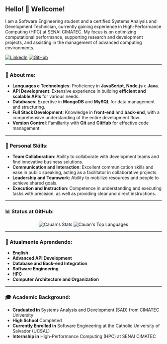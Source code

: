 ## Hello! 👋 Wellcome!

I am a Software Engineering student and a certified Systems Analysis and Development Technician, currently gaining experience in High-Performance Computing (HPC) at SENAI CIMATEC. My focus is on optimizing computational performance, supporting research and development projects, and assisting in the management of advanced computing environments.

[![LinkedIn](https://img.shields.io/badge/LinkedIn-0077B5?style=for-the-badge&logo=linkedin&logoColor=white)](https://br.linkedin.com/in/cauan-oliveira-935a48231?trk=people-guest_people_search-card)
[![GitHub](https://img.shields.io/badge/GitHub-0D1117?style=for-the-badge&logo=github&logoColor=white)](https://github.com/CauanO)

---

### 🚀 About me:

- **Languages  e Technologies**: Proficiency in **JavaScript**, **Node.js** e **Java**.
- **API Development**: Extensive experience in building **efficient and scalable APIs** for various needs.
- **Databases**: Expertise in **MongoDB** and **MySQL** for data management and structuring.
- **Full Stack Development**: Knowledge in **front-end** and **back-end**, with a comprehensive understanding of the entire development flow.
- **Version Control**: Familiarity with **Git** and **GitHub** for effective code management.
  
---

### 🌟 Personal Skills:

- **Team Collaboration**: Ability to collaborate with development teams and find innovative business solutions.
- **Communication and Interaction**: Excellent communication skills and ease in public speaking, acting as a facilitator in collaborative projects.
- **Leadership and Teamwork**: Ability to mobilize resources and people to achieve shared goals.
- **Execution and Instruction**: Competence in understanding and executing tasks with precision, as well as providing clear and direct instructions.

---

### 📊 Status at GitHub:

<div align="center">
  <img src="https://github-readme-stats.vercel.app/api?username=CauanO&theme=tokyonight&show_icons=true&hide_border=true&count_private=true" alt="Cauan's Stats" />
  <img src="https://github-readme-stats.vercel.app/api/top-langs/?username=CauanO&theme=tokyonight&layout=compact&hide_border=true" alt="Cauan's Top Languages" />
</div>

---

### 🌱 Atualmente Aprendendo:

- **English**
- **Advanced API Development**
- **Database and Back-end Integration**
- **Software Engineering**
- **HPC**
- **Computer Architecture and Organization**

---

### 🎓 Academic Background:

- **Graduated in** Systems Analysis and Development (SAD) from CIMATEC University
- **High School** Completed
- **Currently Enrolled in** Software Engineering at the Catholic University of Salvador (UCSAL)
- **Internship in** High-Performance Computing (HPC) at SENAI CIMATEC
